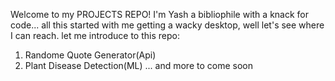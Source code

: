 Welcome to my PROJECTS REPO!
I'm Yash a bibliophile with a knack for code... all this started with me getting a wacky desktop, well let's see where I can reach.
let me introduce to this repo:
1. Randome Quote Generator(Api)
2. Plant Disease Detection(ML)
... and more to come soon
